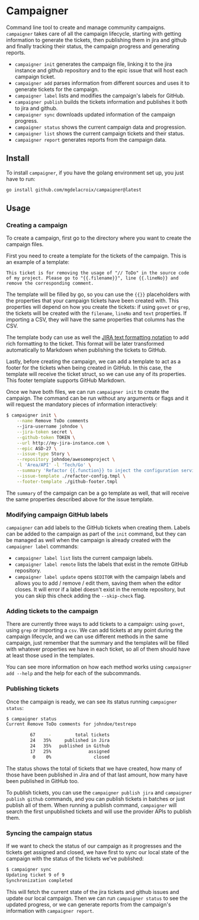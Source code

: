 # Campaigner

Command line tool to create and manage community campaigns. `campaigner` takes care of all the campaign lifecycle, starting with getting information to generate the tickets, then publishing them in jira and github and finally tracking their status, the campaign progress and generating reports.

 - `campaigner init` generates the campaign file, linking it to the jira instance and github repository and to the epic issue that will host each campaign ticket.
 - `campaigner add` parses information from different sources and uses it to generate tickets for the campaign.
 - `campaigner label` lists and modifies the campaign's labels for GitHub.
 - `campaigner publish` builds the tickets information and publishes it both to jira and github.
 - `campaigner sync` downloads updated information of the campaign progress.
 - `campaigner status` shows the current campaign data and progression.
 - `campaigner list` shows the current campaign tickets and their status.
 - `campaigner report` generates reports from the campaign data.

## Install

To install `campaigner`, if you have the golang environment set up, you just have to run:

```sh
go install github.com/mgdelacroix/campaigner@latest
```

## Usage

### Creating a campaign

To create a campaign, first go to the directory where you want to create the campaign files.

First you need to create a template for the tickets of the campaign. This is an example of a template:

```
This ticket is for removing the usage of "// ToDo" in the source code of my project. Please go to "{{.filename}}", line {{.lineNo}} and remove the corresponding comment.
```

The template will be filled by go, so you can use the `{{}}` placeholders with the properties that your campaign tickets have been created with. This properties will depend on how you create the tickets: if using `govet` or `grep`, the tickets will be created with the `filename`, `lineNo` and `text` properties. If importing a CSV, they will have the same properties that columns has the CSV.

The template body can use as well the [JIRA text formatting notation](https://jira.atlassian.com/secure/WikiRendererHelpAction.jspa?section=all) to add rich formatting to the ticket. This format will be later transformed automatically to Markdown when publishing the tickets to GitHub.

Lastly, before creating the campaign, we can add a template to act as a footer for the tickets when being created in GitHub. In this case, the template will receive the ticket struct, so we can use any of its properties. This footer template supports GitHub Markdown.

Once we have both files, we can run `campaigner init` to create the campaign. The command can be run without any arguments or flags and it will request the mandatory pieces of information interactively:

```sh
$ campaigner init \
    --name Remove ToDo comments
    --jira-username johndoe \
    --jira-token secret \
    --github-token TOKEN \
    --url http://my-jira-instance.com \
    --epic ASD-27 \
    --issue-type Story \
    --repository johndoe/awesomeproject \
    -l 'Area/API' -l 'Tech/Go' \
    --summary 'Refactor {{.function}} to inject the configuration service' \
    --issue-template ./refactor-config.tmpl \
    --footer-template ./github-footer.tmpl
```

The `summary` of the campaign can be a go template as well, that will receive the same properties described above for the issue template.

### Modifying campaign GitHub labels

`campaigner` can add labels to the GitHub tickets when creating them. Labels can be added to the campaign as part of the `init` command, but they can be managed as well when the campaign is already created with the `campaigner label` commands:

 - `campaigner label list` lists the current campaign labels.
 - `campaigner label remote` lists the labels that exist in the remote GitHub repository.
 - `campaigner label update` opens `$EDITOR` with the campaign labels and allows you to add / remove / edit them, saving them when the editor closes. It will error if a label doesn't exist in the remote repository, but you can skip this check adding the `--skip-check` flag.

### Adding tickets to the campaign

There are currently three ways to add tickets to a campaign: using `govet`, using `grep` or importing a `csv`. We can add tickets at any point during the campaign lifecycle, and we can use different methods in the same campaign, just remember that the summary and the templates will be filled with whatever properties we have in each ticket, so all of them should have at least those used in the templates.

You can see more information on how each method works using `campaigner add --help` and the help for each of the subcommands.

### Publishing tickets

Once the campaign is ready, we can see its status running `campaigner status`:

```sh
$ campaigner status
Current Remove ToDo comments for johndoe/testrepo

         67     -         total tickets
         24   35%     published in Jira
         24   35%   published in Github
         17   25%              assigned
          0    0%                closed

```

The status shows the total of tickets that we have created, how many of those have been published in Jira and of that last amount, how many have been published in GitHub too.

To publish tickets, you can use the `campaigner publish jira` and `campaigner publish github` commands, and you can publish tickets in batches or just publish all of them. When running a publish command, `campaigner` will search the first unpublished tickets and will use the provider APIs to publish them.

### Syncing the campaign status

If we want to check the status of our campaign as it progresses and the tickets get assigned and closed, we have first to sync our local state of the campaign with the status of the tickets we've published:

```sh
$ campaigner sync
Updating ticket 9 of 9
Synchronization completed
```

This will fetch the current state of the jira tickets and github issues and update our local campaign. Then we can run `campaigner status` to see the updated progress, or we can generate reports from the campaign's information with `campaigner report`.
